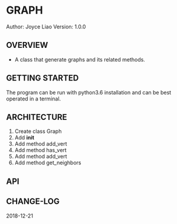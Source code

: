 # GRAPH


Author: Joyce Liao
Version: 1.0.0



## OVERVIEW
- A class that generate graphs and its related methods.


## GETTING STARTED
The program can be run with python3.6 installation and can be best operated in a terminal.


## ARCHITECTURE
1. Create class Graph
2. Add __init__
3. Add method add_vert
4. Add method has_vert
5. Add method add_vert
6. Add method get_neighbors



## API



## CHANGE-LOG



2018-12-21

